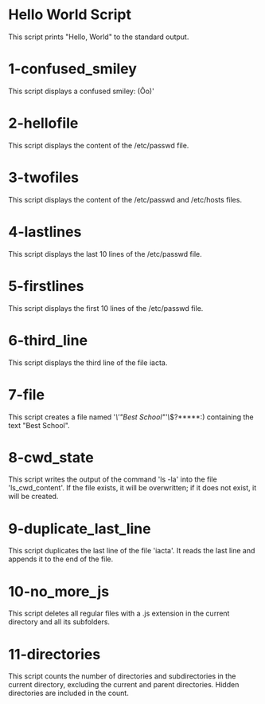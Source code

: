 # Hello World Script

This script prints "Hello, World" to the standard output.

# 1-confused_smiley

This script displays a confused smiley: (Ôo)'

# 2-hellofile

This script displays the content of the /etc/passwd file.

# 3-twofiles

This script displays the content of the /etc/passwd and /etc/hosts files.

# 4-lastlines

This script displays the last 10 lines of the /etc/passwd file.

# 5-firstlines

This script displays the first 10 lines of the /etc/passwd file.

# 6-third_line

This script displays the third line of the file iacta.

# 7-file

This script creates a file named '*\\'"Best School"'\\*$\?\*\*\*\*\*:) containing the text "Best School".

# 8-cwd_state

This script writes the output of the command 'ls -la' into the file 'ls_cwd_content'. If the file exists, it will be overwritten; if it does not exist, it will be created.

# 9-duplicate_last_line

This script duplicates the last line of the file 'iacta'. It reads the last line and appends it to the end of the file.

# 10-no_more_js

This script deletes all regular files with a .js extension in the current directory and all its subfolders.

# 11-directories

This script counts the number of directories and subdirectories in the current directory, excluding the current and parent directories. Hidden directories are included in the count.


